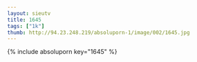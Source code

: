 ```yaml
--- 
layout: sieutv
title: 1645
tags: ["1k"]
thumb: http://94.23.248.219/absoluporn-1/image/002/1645.jpg
---
```

{% include absoluporn key="1645" %} 
